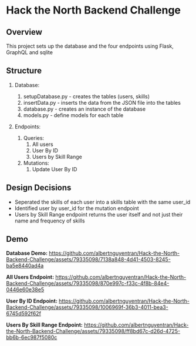 # Hack the North Backend Challenge

## Overview

This project sets up the database and the four endpoints using Flask, GraphQL and sqlite

## Structure

1. Database:
    1. setupDatabase.py - creates the tables (users, skills)
    2. insertData.py - inserts the data from the JSON file into the tables
    3. database.py - creates an instance of the database
    4. models.py - define models for each table

2. Endpoints:
    1. Queries:
        1. All users
        2. User By ID
        3. Users by Skill Range
    2. Mutations:
        1. Update User By ID
    
## Design Decisions

* Seperated the skills of each user into a skills table with the same user_id
* Identified user by user_id for the mutation endpoint
* Users by Skill Range endpoint returns the user itself and not just their name and frequency of skills

## Demo

**Database Demo:**
https://github.com/albertnguyentran/Hack-the-North-Backend-Challenge/assets/79335098/7138a848-4d41-4503-8245-ba5e8440ad4a

**All Users Endpoint:**
https://github.com/albertnguyentran/Hack-the-North-Backend-Challenge/assets/79335098/870e997c-f33c-4f8b-84e4-0446e60e38e5

**User By ID Endpoint:**
https://github.com/albertnguyentran/Hack-the-North-Backend-Challenge/assets/79335098/1006969f-36b3-4011-bea3-6745d592f62f

**Users By Skill Range Endpoint:**
https://github.com/albertnguyentran/Hack-the-North-Backend-Challenge/assets/79335098/ff8bd67c-d26d-4725-bb6b-6ec987f5080c





